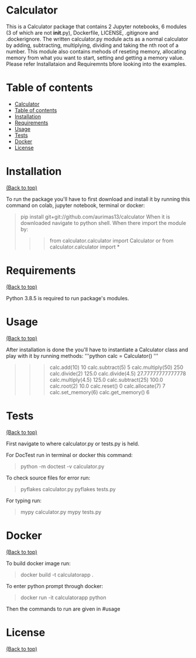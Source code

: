# Calculator

This is a Calculator package that contains 2 Jupyter notebooks, 6 modules (3 of which are not __init__.py), Dockerfile, LICENSE, .gitignore and .dockerignore. 
The written calculator.py module acts as a normal calculator by adding, subtracting, multiplying, dividing and taking the nth root of a number. This module also contains mehods of reseting memory, allocating memory from what you want to start, setting and getting a memory value. Please refer Installataion and Requiremnts bfore looking into the examples.

# Table of contents

- [Calculator](#Calculator)
- [Table of contents](#table-of-contents)
- [Installation](#installation)
- [Requirements](#requirements)
- [Usage](#usage)
- [Tests](#tests)
- [Docker](#docker)
- [License](#license)

# Installation
[(Back to top)](#table-of-contents)

To run the package you'll have to first download and install it by running this command on colab, jupyter notebook, terminal or docker:
> pip install git+git://github.com/aurimas13/calculator
When it is downloaded navigate to python shell. When there import the module by:
>>> from calculator.calculator import Calculator
or 
>>> from calculator.calculator import *

# Requirements
[(Back to top)](#table-of-contents)

Python 3.8.5 is required to run package's modules.

# Usage
[(Back to top)](#table-of-contents)

After installation is done the you'll have to instantiate a Calculator class and play with it by running methods:
'''python
calc = Calculator()
'''
>>> calc.add(10)
10
>>> calc.subtract(5)
5
>>> calc.multiply(50)
250
>>> calc.divide(2)
125.0
>>> calc.divide(4.5)
27.77777777777778
>>> calc.multiply(4.5)
125.0
>>> calc.subtract(25)
100.0
>>> calc.root(2)
10.0
>>> calc.reset()
0
>>> calc.allocate(7)
7
>>> calc.set_memory(6)
>>> calc.get_memory()
6

# Tests
[(Back to top)](#table-of-contents)

First navigate to where calculator.py or tests.py is held.

For DocTest run in terminal or docker this command:
> python -m doctest -v calculator.py

To check source files for error run:
> pyflakes calculator.py
> pyflakes tests.py

For typing run:
> mypy calculator.py
> mypy tests.py

# Docker
[(Back to top)](#table-of-contents)

To build docker image run:
> docker build -t calculatorapp .

To enter python prompt through docker:
> docker run -it calculatorapp python 

Then the commands to run are given in #usage


# License
[(Back to top)](#table-of-contents)

<!-- Adding the license to README is a good practice so that people can easily refer to it.

Make sure you have added a LICENSE file in your project folder. **Shortcut:** Click add new file in your root of your repo in GitHub > Set file name to LICENSE > GitHub shows LICENSE templates > Choose the one that best suits your project!

I personally add the name of the license and provide a link to it like below. -->